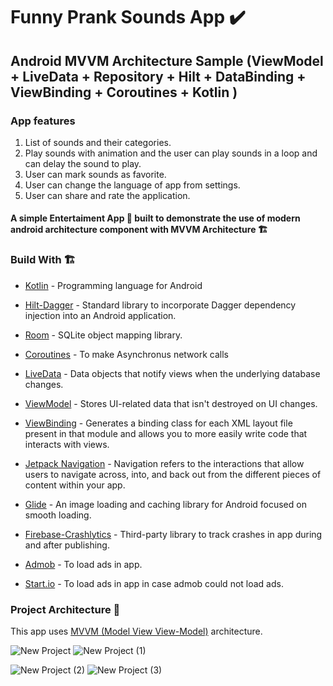 # Funny Prank Sounds App ✔️

## Android MVVM Architecture Sample (ViewModel + LiveData + Repository + Hilt + DataBinding + ViewBinding + Coroutines + Kotlin )

### App features
1. List of sounds and their categories.
2. Play sounds with animation and the user can play sounds in a loop and can delay the sound to play.
3. User can mark sounds as favorite.
4. User can change the language of app from settings.
5. User can share and rate the application.



#### A simple Entertaiment App 📱 built to demonstrate the use of modern android architecture component with MVVM Architecture 🏗

### Build With 🏗️
- [Kotlin] - Programming language for Android
- [Hilt-Dagger] - Standard library to incorporate Dagger dependency injection into an Android application.
- [Room] - SQLite object mapping library.
- [Coroutines] - To make Asynchronus network calls
- [LiveData] - Data objects that notify views when the underlying database changes.
- [ViewModel] - Stores UI-related data that isn't destroyed on UI changes.
- [ViewBinding] - Generates a binding class for each XML layout file present in that module and allows you to more easily write code that interacts with views.
- [Jetpack Navigation] - Navigation refers to the interactions that allow users to navigate across, into, and back out from the different pieces of content within your app.
- [Glide] - An image loading and caching library for Android focused on smooth loading.
- [Firebase-Crashlytics] - Third-party library to track crashes in app during and after publishing.
- [Admob] - To load ads in app.
- [Start.io] - To load ads in app in case admob could not load ads.


   [ViewModel]: <https://developer.android.com/topic/libraries/architecture/viewmodel>
   [Jetpack Navigation]: <https://developer.android.com/guide/navigation/>
   [Hilt-Dagger]: <https://dagger.dev/hilt/>
   [ViewBinding]: <https://developer.android.com/topic/libraries/view-binding>
   [LiveData]: <https://developer.android.com/topic/libraries/architecture/livedata/>
   [ViewModel]: <https://developer.android.com/topic/libraries/architecture/viewmodel>
   [Glide]: <https://github.com/bumptech/glide>
   [Kotlin]: <https://kotlinlang.org>
   [Coroutines]: <https://kotlinlang.org/docs/coroutines-overview.html>
   [MVVM (Model View View-Model)]: <https://developer.android.com/jetpack/guide#recommended-app-arch>
   [Room]: <https://developer.android.com/training/data-storage/room/>
   [Firebase-Crashlytics]: <https://firebase.google.com/docs/crashlytics/get-started?platform=android/>
   [Admob]: <https://apps.admob.com/v2/home?sac=true&pli=1&authuser=0/>
   [Start.io]: <https://www.start.io//>
   
### Project Architecture 🗼

This app uses [MVVM (Model View View-Model)] architecture.

![New Project](https://github.com/ehsanullah08/Funny-Prank-Sounds-App-Kotlin-MVVM/assets/33160240/ca956257-daa1-453d-a28b-b53f3882bdf7)
![New Project (1)](https://github.com/ehsanullah08/Funny-Prank-Sounds-App-Kotlin-MVVM/assets/33160240/17ccbfb3-3921-4cdb-b427-da6da75bfb27)


![New Project (2)](https://github.com/ehsanullah08/Funny-Prank-Sounds-App-Kotlin-MVVM/assets/33160240/9115617a-494c-4b95-bf59-793a43972655)
![New Project (3)](https://github.com/ehsanullah08/Funny-Prank-Sounds-App-Kotlin-MVVM/assets/33160240/f9b35a4c-ddbb-4c0f-8e47-50eb30b645d5)


